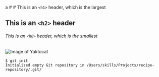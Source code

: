  a # # This is an `<h1>` header, which is the largest
## This is an `<h2>` header
###### This is an `<h6>` header, which is the smallest

  
  ![Image of Yaktocat](https://octodex.github.com/images/yaktocat.png)
 ``` 
$ git init
Initialized empty Git repository in /Users/skills/Projects/recipe-repository/.git/
  ```
